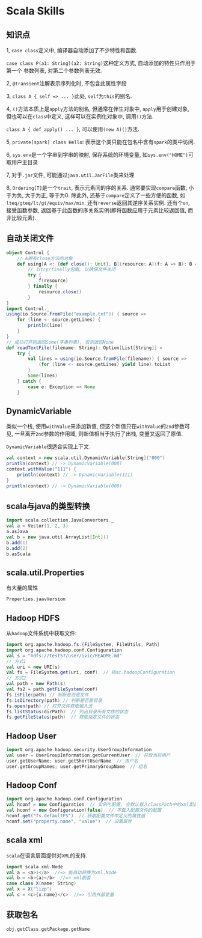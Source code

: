 # Scala Skills

## 知识点

1, `case class`定义中, 编译器自动添加了不少特性和函数.

`case class P(a1: String)(a2: String)`这种定义方式, 自动添加的特性只作用于第一个
参数列表, 对第二个参数列表无效.

2, `@transient`注解表示序列化时, 不包含此属性字段

3, `class A { self => ... }`此处, `self`为`this`的别名.

4, `()`方法本质上是`apply`方法的别名, 但通常在伴生对象中, `apply`用于创建对象,
但也可以在`class`中定义, 这样可以在实例化对象中, 调用`()`方法.

`class A { def apply() ... }`, 可以使用`(new A)()`方法.

5, `private[spark] class Hello`: 表示这个类只能在包名中含有`spark`的类中访问.

6, `sys.env`是一个字串到字串的映射, 保存系统的环境变量, 如`sys.env("HOME")`可取用户主目录

7, 对于`.jar`文件, 可能通过`java.util.JarFile`类来处理

8, `Ordering[T]`是一个`trait`, 表示元素间的序的关系. 通常要实现`compare`函数, 小于为负, 大于为正, 等于为0. 除此外, 还基于`compare`定义了一些方便的函数, 如`lteq/gteq/lt/gt/equiv/max/min`. 还有`reverse`返回其逆序关系实例. 还有个`on`, 接受函数参数, 返回基于此函数的序关系实例(即将函数应用于元素比较返回值, 而非比较元素).

## 自动关闭文件

```scala
object Control {
    // A拥有close方法的对象
    def using[A <: {def close(): Unit}, B](resource: A)(f: A => B): B =
        // 以try/finally包围, 以确保文件关闭
        try {
            f(resource)
        } finally {
            resource.close()
        }
}
import Control._
using(io.Source.fromFile("example.txt")) { source =>
    for (line <- source.getLines) {
        println(line)
    }
}
// 成功打开则返回Some(字串列表), 否则返回None
def readTextFile(filename: String): Option[List[String]] =
    try {
        val lines = using(io.Source.fromFile(filename)) { source =>
            (for (line <- source.getLines) yield line).toList
        }
        Some(lines)
    } catch {
        case e: Exception => None
    }
```

## DynamicVariable

类似一个栈, 使用`withValue`来添加新值, 但这个新值只在`withValue`的`2nd`参数可见, 一旦离开`2nd`参数的作用域, 则新值相当于执行了出栈, 变量又返回了原值.

`DynamicVariable`很适合实现上下文.

```scala
val context = new scala.util.DynamicVariable[String]("000")
println(context) // -> DynamicVariable(000)
context.withValue("111") {
    println(context) // -> DynamicVariable(111)
}
println(context) // -> DynamicVariable(000)
```

## scala与java的类型转换

```scala
import scala.collection.JavaConverters._
val a = Vector(1, 2, 3)
a.asJava
val b = new java.util.ArrayList[Int]()
b.add(1)
b.add(2)
b.asScala
```

## scala.util.Properties

有大量的属性

```scala
Properties.jaavVersion
```

## Hadoop HDFS

从`hadoop`文件系统中获取文件:

```scala
import org.apache.hadoop.fs.{FileSystem, FileUtils, Path}
import org.apache.hadoop.conf.Configuration
val s = "hdfs://test57/user/ivic/README.md"
// 方式1
val uri = new URI(s)
val fs = FileSystem.get(uri, conf)  // 指sc.hadoopConfiguration
// 方式2
val path = new Path(s)
val fs2 = path.getFileSystem(conf)
fs.isFile(path) // 判断是否是文件
fs.isDirectory(path) // 判断是否是目录
fs.open(path) // 打开文件获取输入流
fs.listStatus(dirPath)  // 列出目录所有文件的状态
fs.getFileStatus(path)  // 获取指定文件的状态
```

## Hadoop User

```scala
import org.apache.hadoop.security.UserGroupInformation
val user = UserGroupInformation.getCurrentUser  // 获取当前用户
user.getUserName; user.getShortUserName  // 用户名
user.getGroupNames; user.getPrimaryGroupName  // 组名
```

## Hadoop Conf

```scala
import org.apache.hadoop.conf.Configuration
val hconf = new Configuration  // 实例化配置, 会默认载入classPath中的xml配置文件
val hconf = new Configuration(false)  // 不载入配置文件的配置
hconf.get("fs.defaultFS")  // 获取配置文件中定义的属性值
hconf.set("property.name", "value")  // 设置属性
```

## scala xml

`scala`在语言层面提供对`XML`的支持.

```scala
import scala.xml.Node
val a = <a>1</a>  //=> 能自动转换为xml.Node
val b = <b>{a}</b>  //=> xml嵌套
case class X(name: String)
val x = X("lizp")
val c = <c>{x.name}</c>  //=> 引用外部变量
```

## 获取包名

```scala
obj.getClass.getPackage.getName
```